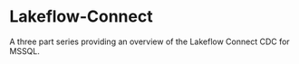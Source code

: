 # Lakeflow-Connect
A three part series providing an overview of the Lakeflow Connect CDC for MSSQL.
